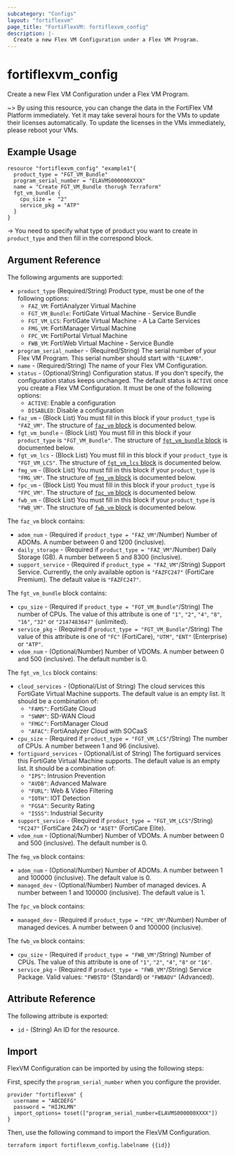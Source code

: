 ```yaml
---
subcategory: "Configs"
layout: "fortiflexvm"
page_title: "FortiFlexVM: fortiflexvm_config"
description: |-
  Create a new Flex VM Configuration under a Flex VM Program.
---
```


# fortiflexvm_config

Create a new Flex VM Configuration under a Flex VM Program.

~> By using this resource, you can change the data in the FortiFlex VM Platform immediately. Yet it may take several hours for the VMs to update their licenses automatically. To update the licenses in the VMs immediately, please reboot your VMs.

## Example Usage

```hcl
resource "fortiflexvm_config" "example1"{
  product_type = "FGT_VM_Bundle"
  program_serial_number = "ELAVMS000000XXXX"
  name = "Create FGT_VM_Bundle thorugh Terraform"
  fgt_vm_bundle {
    cpu_size =  "2"
    service_pkg = "ATP"
  }
}
```

-> You need to specify what type of product you want to create in `product_type` and then fill in the correspond block.

## Argument Reference

The following arguments are supported:

* `product_type` (Required/String) Product type, must be one of the following options:
  * `FAZ_VM`: FortiAnalyzer Virtual Machine
  * `FGT_VM_Bundle`: FortiGate Virtual Machine - Service Bundle
  * `FGT_VM_LCS`: FortiGate Virtual Machine - A La Carte Services
  * `FMG_VM`: FortiManager Virtual Machine
  * `FPC_VM`: FortiPortal Virtual Machine
  * `FWB_VM`: FortiWeb Virtual Machine - Service Bundle
* `program_serial_number` - (Required/String) The serial number of your Flex VM Program. This serial number should start with `"ELAVMR"`.
* `name` - (Required/String) The name of your Flex VM Configuration.
* `status` - (Optional/String) Configuration status. If you don't specify, the configuration status keeps unchanged. The default status is `ACTIVE` once you create a Flex VM Configuration. It must be one of the following options:
	* `ACTIVE`: Enable a configuration
	* `DISABLED`: Disable a configuration
* `faz_vm` - (Block List) You must fill in this block if your `product_type` is `"FAZ_VM"`. The structure of [`faz_vm` block](#nestedobjatt--faz_vm) is documented below.
* `fgt_vm_bundle` - (Block List) You must fill in this block if your `product_type` is `"FGT_VM_Bundle"`. The structure of [`fgt_vm_bundle` block](#nestedatt--fgt_vm_bundle) is documented below.
* `fgt_vm_lcs` - (Block List) You must fill in this block if your `product_type` is `"FGT_VM_LCS"`. The structure of [`fgt_vm_lcs` block](#nestedatt--fgt_vm_lcs) is documented below.
* `fmg_vm` - (Block List) You must fill in this block if your `product_type` is `"FMG_VM"`. The structure of [`fmg_vm` block](#nestedatt--fmg_vm) is documented below.
* `fpc_vm` - (Block List) You must fill in this block if your `product_type` is `"FPC_VM"`. The structure of [`fpc_vm` block](#nestedobjatt--fpc_vm) is documented below.
* `fwb_vm` - (Block List) You must fill in this block if your `product_type` is `"FWB_VM"`. The structure of [`fwb_vm` block](#nestedatt--fwb_vm) is documented below.

<a id="nestedblock--faz_vm"></a>
The `faz_vm` block contains:

* `adom_num` - (Required if `product_type = "FAZ_VM"`/Number) Number of ADOMs. A number between 0 and 1200 (inclusive).
* `daily_storage` - (Required if `product_type = "FAZ_VM"`/Number) Daily Storage (GB). A number between 5 and 8300 (inclusive).
* `support_service` - (Required if `product_type = "FAZ_VM"`/String) Support Service. Currently, the only available option is `"FAZFC247"` (FortiCare Premium). The default value is `"FAZFC247"`.

<a id="nestedblock--fgt_vm_bundle"></a>
The `fgt_vm_bundle` block contains:

* `cpu_size` - (Required if `product_type = "FGT_VM_Bundle"`/String) The number of CPUs. The value of this attribute is one of `"1"`, `"2"`, `"4"`, `"8"`, `"16"`,  `"32"` or `"2147483647"` (unlimited). 
* `service_pkg` - (Required if `product_type = "FGT_VM_Bundle"`/String) The value of this attribute is one of `"FC"` (FortiCare), `"UTM"`, `"ENT"` (Enterprise) or `"ATP"`.
* `vdom_num` - (Optional/Number) Number of VDOMs. A number between 0 and 500 (inclusive). The default number is 0.


<a id="nestedblock--fgt_vm_lcs"></a>
The `fgt_vm_lcs` block contains:

* `cloud_services` - (Optional/List of String) The cloud services this FortiGate Virtual Machine supports. The default value is an empty list. It should be a combination of:
  * `"FAMS"`: FortiGate Cloud
  * `"SWNM"`: SD-WAN Cloud
  * `"FMGC"`: FortiManager Cloud
  * `"AFAC"`: FortiAnalyzer Cloud with SOCaaS
* `cpu_size` - (Required if `product_type = "FGT_VM_LCS"`/String) The number of CPUs. A number between 1 and 96 (inclusive).
* `fortiguard_services` - (Optional/List of String) The fortiguard services this FortiGate Virtual Machine supports. The default value is an empty list. It should be a combination of:
  * `"IPS"`: Intrusion Prevention
  * `"AVDB"`: Advanced Malware
  * `"FURL"`: Web & Video Filtering
  * `"IOTH"`: IOT Detection
  * `"FGSA"`: Security Rating
  * `"ISSS"`: Industrial Security
* `support_service` - (Required if `product_type = "FGT_VM_LCS"`/String) `"FC247"` (FortiCare 24x7) or `"ASET"` (FortiCare Elite).
* `vdom_num` - (Optional/Number) Number of VDOMs. A number between 0 and 500 (inclusive). The default number is 0.


<a id="nestedblock--fmg_vm"></a>
The `fmg_vm` block contains:

* `adom_num` - (Optional/Number) Number of ADOMs. A number between 1 and 100000 (inclusive). The default value is 0.
* `managed_dev` - (Optional/Number) Number of managed devices. A number between 1 and 100000 (inclusive). The default value is 1.


<a id="nestedblock--fpc_vm"></a>
The `fpc_vm` block contains:

* `managed_dev` - (Required if `product_type = "FPC_VM"`/Number) Number of managed devices. A number between 0 and 100000 (inclusive).

<a id="nestedblock--fwb_vm"></a>
The `fwb_vm` block contains:

* `cpu_size` - (Required if `product_type = "FWB_VM"`/String) Number of CPUs. The value of this attribute is one of `"1"`, `"2"`, `"4"`, `"8"` or `"16"`.
* `service_pkg` - (Required if `product_type = "FWB_VM"`/String) Service Package. Valid values: `"FWBSTD"` (Standard) or `"FWBADV"` (Advanced).


## Attribute Reference

The following attribute is exported:

* `id` - (String) An ID for the resource.

## Import

FlexVM Configuration can be imported by using the following steps:

First, specify the `program_serial_number` when you configure the provider.
```
provider "fortiflexvm" {
  username = "ABCDEFG"
  password = "HIJKLMN"
  import_options= toset(["program_serial_number=ELAVMS000000XXXX"])
}
```

Then, use the following command to import the FlexVM Configuration.
```
terraform import fortiflexvm_config.labelname {{id}}
```